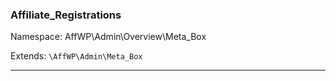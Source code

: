 ### Affiliate_Registrations

Namespace: AffWP\Admin\Overview\Meta_Box

Extends: `\AffWP\Admin\Meta_Box`

----


